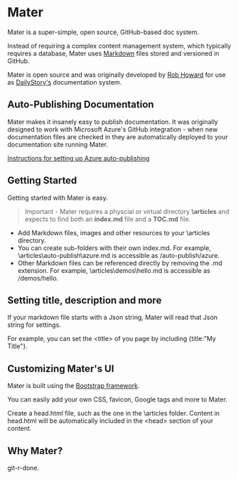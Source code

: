 # Mater
Mater is a super-simple, open source, GitHub-based doc system.

Instead of requiring a complex content management system, which typically requires a database, Mater uses [Markdown](https://en.wikipedia.org/wiki/Markdown) files stored and versioned in GitHub.

Mater is open source and was originally developed by [Rob Howard](https://twitter.com/robhoward) for use as [DailyStory's](https://dailystory.com) documentation system.

## Auto-Publishing Documentation
Mater makes it insanely easy to publish documentation. It was originally designed to work with Microsoft Azure's GitHub integration - when new documentation files are checked in they are automatically deployed to your documentation site running Mater.

[Instructions for setting up Azure auto-publishing](https://github.com/dailystory/Mater/blob/master/src/articles/auto-publish/azure.md)

## Getting Started
Getting started with Mater is easy. 

> Important - Mater requires a physcial or virtual directory **\articles** and expects to find both an **index.md** file and a **TOC.md** file.

* Add Markdown files, images and other resources to your \articles directory.
* You can create sub-folders with their own index.md. For example, \articles\auto-publish\azure.md is accessible as /auto-publish/azure.
* Other Markdown files can be referenced directly by removing the .md extension. For example, \articles\demos\hello.md is accessible as /demos/hello.

## Setting title, description and more 
If your markdown file starts with a Json string, Mater will read that Json string for settings.

For example, you can set the &lt;title&gt; of you page by including {title:"My Title"}.

## Customizing Mater's UI
Mater is built using the [Bootstrap framework](http://getbootstrap.com/). 

You can easily add your own CSS, favicon, Google tags and more to Mater.

Create a head.html file, such as the one in the \articles folder. Content in head.html will be automatically included in the &lt;head&gt; section of your content.

## Why Mater?
git-r-done.

